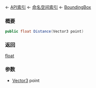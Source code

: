 ← [API索引](Api-Index) ← [命名空间索引](Namespace-Index) ← [BoundingBox](VRageMath.BoundingBox)

### 概要

```csharp
public float Distance(Vector3 point)
```



### 返回

[float](https://docs.microsoft.com/en-us/dotnet/api/System.Single?view=netframework-4.6)



### 参数

* [Vector3](VRageMath.Vector3) point
